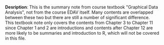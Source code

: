 **Desription**: This is the summary note from course textbook "Graphical Data Analysis", not from the course EDAV itself. Many contents are overlapped between these two but there are still a number of significant difference. This textbook note only covers the contents from Chapter 3 to Chapter 11 since Chapter 1 and 2 are introductions and contents after Chapter 12 are more likely to be summaries and introduction to R, which will not be covered in this file. 
